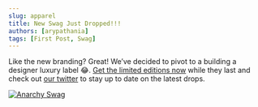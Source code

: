 ```yaml
---
slug: apparel
title: New Swag Just Dropped!!!
authors: [arypathania]
tags: [First Post, Swag]
---
```


Like the new branding? Great! We’ve decided to pivot to a building a designer luxury label 😂. [Get the limited editions now](http://swag.anarchy.ai) while they last and check out [our twitter](https://twitter.com/anarchy_ai_inc) to stay up to date on the latest drops.

[![Anarchy Swag](@site/static/img/AnarchyApparelPants.jpeg)](http://swag.anarchy.ai)
